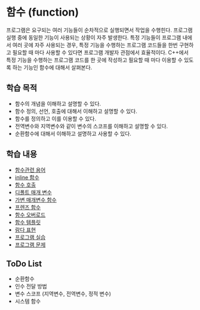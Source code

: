 # 함수 (function)

프로그램은 요구되는 여러 기능들이 순차적으로 실행되면서 작업을 수행힌다. 프로그램 실행 중에 동일한 기능이 사용되는 상황이 자주 발생한다. 특정 기능들이 프로그램 내에서 여러 곳에 자주 사용되는 경우, 특정 기능을 수행하는 프로그램 코드들을 한번 구현하고 필요할 때 마다 사용할 수 있다면 프로그램 개발자 관점에서 효율적이다. C++에서 특정 기능을 수행하는 프로그램 코드를 한 곳에 작성하고 필요할 때 마다 이용할 수 있도록 하는 기능인 함수에 대해서 살펴본다.

## 학습 목적

* 함수의 개념을 이해하고 설명할 수 있다.
* 함수 정의, 선언, 호출에 대해서 이해하고 설명할 수 있다. 
* 함수를 정의하고 이를 이용할 수 있다.
* 전역변수와 지역변수와 같이 변수의 스코프를 이해하고 설명할 수 있다. 
* 순환함수에 대해서 이해하고 설명하고 사용할 수 있다. 



## 학습 내용

* [함수관련 용어](./Concept.md)
* [inline 함수](./inline.md)
* [함수 호출](./functionCall.md)
* [디폴트 매개 변수](./defaultArgumentr.md)
* [가변 매개변수 함수](./variadic.md)
* [프렌즈 함수](../friend_function_class.md)
* [함수 오버로드](./overload.md)
* [함수 템플릿](../Template/functionTemplate.md)
* [람다 표현](./LambdaExpression.md)
* [프로그램 실습](./Labs.md)
* [프로그램 문제](./Problems.md)




## ToDo List
* 순환함수 
* 인수 전달 방법
* 변수 스코프 (지역변수, 전역변수, 정적 변수)
* 시스템 함수 
